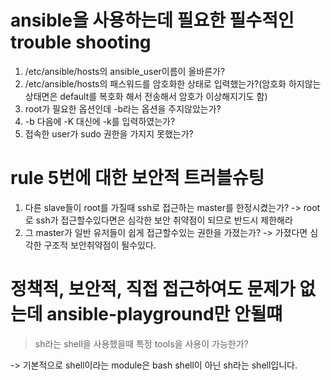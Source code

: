 # ansible을 사용하는데 필요한 필수적인 trouble shooting
1. /etc/ansible/hosts의 ansible_user이름이 올바른가?
2. /etc/ansible/hosts의 패스워드를 암호화한 상태로 입력했는가?(암호화 하지않는 상태면은 default를 복호화 해서 전송해서 암호가 이상해지기도 함)
3. root가 필요한 옵션인데 -b라는 옵션을 주지않았는가?
4. -b 다음에 -K 대신에 -k를 입력하였는가?
5. 접속한 user가 sudo 권한을 가지지 못했는가?

# rule 5번에 대한 보안적 트러블슈팅
1. 다른 slave들이 root를 가질때 ssh로 접근하는 master를 한정시켰는가? -> root로 ssh가 접근할수있다면은 심각한 보안 취약점이 되므로 반드시 제한해라
2. 그 master가 일반 유저들이 쉽게 접근할수있는 권한을 가졌는가? -> 가졌다면 심각한 구조적 보안취약점이 될수있다. 

# 정책적, 보안적, 직접 접근하여도 문제가 없는데 ansible-playground만 안될떄
> sh라는 shell을 사용했을때 특정 tools을 사용이 가능한가?   

-> 기본적으로 shell이라는 module은 bash shell이 아닌  sh라는 shell입니다.  
